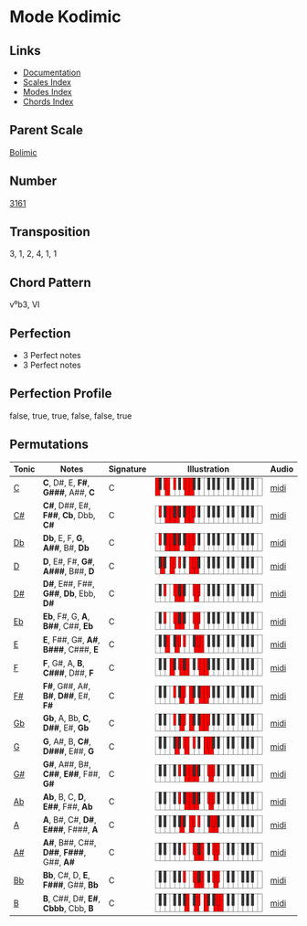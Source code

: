 # Mode Kodimic

## Links

- [Documentation](README.md)
- [Scales Index](Scales.md)
- [Modes Index](Modes.md)
- [Chords Index](Chords.md)

## Parent Scale

[Bolimic](ScaleBolimic.md)

## Number

[3161](https://ianring.com/musictheory/scales/3161)

## Transposition

3, 1, 2, 4, 1, 1

## Chord Pattern

v⁰b3, VI

## Perfection

- 3 Perfect notes
- 3 Perfect notes

## Perfection Profile

false, true, true, false, false, true

## Permutations

| Tonic | Notes | Signature | Illustration | Audio |
|-------|-------|-----------|--------------|-------|
| [C](ModeCNaturalKodimic.md) | **C**, D#, E, **F#**, **G###**, A##, **C** | C | ![CNaturalKodimic](ModeCNaturalKodimic.png) | [midi](https://github.com/edipermadi/music/blob/main/docs/ModeCNaturalKodimic.mid?raw=true) |
| [C#](ModeCSharpKodimic.md) | **C#**, D##, E#, **F##**, **Cb**, Dbb, **C#** | C | ![CSharpKodimic](ModeCSharpKodimic.png) | [midi](https://github.com/edipermadi/music/blob/main/docs/ModeCSharpKodimic.mid?raw=true) |
| [Db](ModeDFlatKodimic.md) | **Db**, E, F, **G**, **A##**, B#, **Db** | C | ![DFlatKodimic](ModeDFlatKodimic.png) | [midi](https://github.com/edipermadi/music/blob/main/docs/ModeDFlatKodimic.mid?raw=true) |
| [D](ModeDNaturalKodimic.md) | **D**, E#, F#, **G#**, **A###**, B##, **D** | C | ![DNaturalKodimic](ModeDNaturalKodimic.png) | [midi](https://github.com/edipermadi/music/blob/main/docs/ModeDNaturalKodimic.mid?raw=true) |
| [D#](ModeDSharpKodimic.md) | **D#**, E##, F##, **G##**, **Db**, Ebb, **D#** | C | ![DSharpKodimic](ModeDSharpKodimic.png) | [midi](https://github.com/edipermadi/music/blob/main/docs/ModeDSharpKodimic.mid?raw=true) |
| [Eb](ModeEFlatKodimic.md) | **Eb**, F#, G, **A**, **B##**, C##, **Eb** | C | ![EFlatKodimic](ModeEFlatKodimic.png) | [midi](https://github.com/edipermadi/music/blob/main/docs/ModeEFlatKodimic.mid?raw=true) |
| [E](ModeENaturalKodimic.md) | **E**, F##, G#, **A#**, **B###**, C###, **E** | C | ![ENaturalKodimic](ModeENaturalKodimic.png) | [midi](https://github.com/edipermadi/music/blob/main/docs/ModeENaturalKodimic.mid?raw=true) |
| [F](ModeFNaturalKodimic.md) | **F**, G#, A, **B**, **C###**, D##, **F** | C | ![FNaturalKodimic](ModeFNaturalKodimic.png) | [midi](https://github.com/edipermadi/music/blob/main/docs/ModeFNaturalKodimic.mid?raw=true) |
| [F#](ModeFSharpKodimic.md) | **F#**, G##, A#, **B#**, **D##**, E#, **F#** | C | ![FSharpKodimic](ModeFSharpKodimic.png) | [midi](https://github.com/edipermadi/music/blob/main/docs/ModeFSharpKodimic.mid?raw=true) |
| [Gb](ModeGFlatKodimic.md) | **Gb**, A, Bb, **C**, **D##**, E#, **Gb** | C | ![GFlatKodimic](ModeGFlatKodimic.png) | [midi](https://github.com/edipermadi/music/blob/main/docs/ModeGFlatKodimic.mid?raw=true) |
| [G](ModeGNaturalKodimic.md) | **G**, A#, B, **C#**, **D###**, E##, **G** | C | ![GNaturalKodimic](ModeGNaturalKodimic.png) | [midi](https://github.com/edipermadi/music/blob/main/docs/ModeGNaturalKodimic.mid?raw=true) |
| [G#](ModeGSharpKodimic.md) | **G#**, A##, B#, **C##**, **E##**, F##, **G#** | C | ![GSharpKodimic](ModeGSharpKodimic.png) | [midi](https://github.com/edipermadi/music/blob/main/docs/ModeGSharpKodimic.mid?raw=true) |
| [Ab](ModeAFlatKodimic.md) | **Ab**, B, C, **D**, **E##**, F##, **Ab** | C | ![AFlatKodimic](ModeAFlatKodimic.png) | [midi](https://github.com/edipermadi/music/blob/main/docs/ModeAFlatKodimic.mid?raw=true) |
| [A](ModeANaturalKodimic.md) | **A**, B#, C#, **D#**, **E###**, F###, **A** | C | ![ANaturalKodimic](ModeANaturalKodimic.png) | [midi](https://github.com/edipermadi/music/blob/main/docs/ModeANaturalKodimic.mid?raw=true) |
| [A#](ModeASharpKodimic.md) | **A#**, B##, C##, **D##**, **F###**, G##, **A#** | C | ![ASharpKodimic](ModeASharpKodimic.png) | [midi](https://github.com/edipermadi/music/blob/main/docs/ModeASharpKodimic.mid?raw=true) |
| [Bb](ModeBFlatKodimic.md) | **Bb**, C#, D, **E**, **F###**, G##, **Bb** | C | ![BFlatKodimic](ModeBFlatKodimic.png) | [midi](https://github.com/edipermadi/music/blob/main/docs/ModeBFlatKodimic.mid?raw=true) |
| [B](ModeBNaturalKodimic.md) | **B**, C##, D#, **E#**, **Cbbb**, Cbb, **B** | C | ![BNaturalKodimic](ModeBNaturalKodimic.png) | [midi](https://github.com/edipermadi/music/blob/main/docs/ModeBNaturalKodimic.mid?raw=true) |
